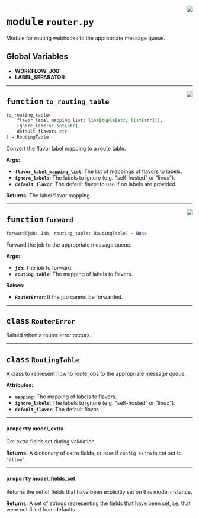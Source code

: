 <!-- markdownlint-disable -->

<a href="../webhook_router/router.py#L0"><img align="right" style="float:right;" src="https://img.shields.io/badge/-source-cccccc?style=flat-square"></a>

# <kbd>module</kbd> `router.py`
Module for routing webhooks to the appropriate message queue. 

**Global Variables**
---------------
- **WORKFLOW_JOB**
- **LABEL_SEPARATOR**

---

<a href="../webhook_router/router.py#L42"><img align="right" style="float:right;" src="https://img.shields.io/badge/-source-cccccc?style=flat-square"></a>

## <kbd>function</kbd> `to_routing_table`

```python
to_routing_table(
    flavor_label_mapping_list: list[tuple[str, list[str]]],
    ignore_labels: set[str],
    default_flavor: str
) → RoutingTable
```

Convert the flavor label mapping to a route table. 



**Args:**
 
 - <b>`flavor_label_mapping_list`</b>:  The list of mappings of flavors to labels. 
 - <b>`ignore_labels`</b>:  The labels to ignore (e.g. "self-hosted" or "linux"). 
 - <b>`default_flavor`</b>:  The default flavor to use if no labels are provided. 



**Returns:**
 The label flavor mapping. 


---

<a href="../webhook_router/router.py#L77"><img align="right" style="float:right;" src="https://img.shields.io/badge/-source-cccccc?style=flat-square"></a>

## <kbd>function</kbd> `forward`

```python
forward(job: Job, routing_table: RoutingTable) → None
```

Forward the job to the appropriate message queue. 



**Args:**
 
 - <b>`job`</b>:  The job to forward. 
 - <b>`routing_table`</b>:  The mapping of labels to flavors. 



**Raises:**
 
 - <b>`RouterError`</b>:  If the job cannot be forwarded. 


---

## <kbd>class</kbd> `RouterError`
Raised when a router error occurs. 





---

## <kbd>class</kbd> `RoutingTable`
A class to represent how to route jobs to the appropriate message queue. 



**Attributes:**
 
 - <b>`mapping`</b>:  The mapping of labels to flavors. 
 - <b>`ignore_labels`</b>:  The labels to ignore (e.g. "self-hosted" or "linux"). 
 - <b>`default_flavor`</b>:  The default flavor. 


---

#### <kbd>property</kbd> model_extra

Get extra fields set during validation. 



**Returns:**
  A dictionary of extra fields, or `None` if `config.extra` is not set to `"allow"`. 

---

#### <kbd>property</kbd> model_fields_set

Returns the set of fields that have been explicitly set on this model instance. 



**Returns:**
  A set of strings representing the fields that have been set,  i.e. that were not filled from defaults. 




